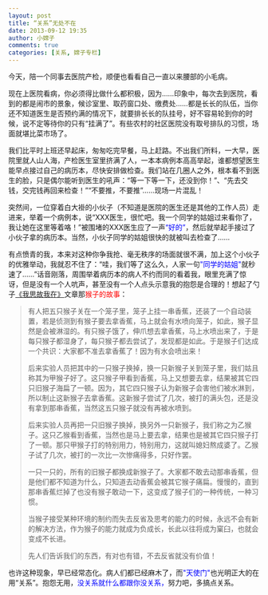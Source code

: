 ```yaml
---
layout: post
title: “关系”无处不在
date: 2013-09-12 19:35
author: 小嫦子
comments: true
categories: [关系, 嫦子专栏]
---
```

今天，陪一个同事去医院产检，顺便也看看自己一直以来腰部的小毛病。

现在上医院看病，你必须得比做什么都积极，因为……印象中，每次去到医院，看到的都是闹市的景象，候诊室里、取药窗口处、缴费处……都是长长的队伍，当你还不知道医生是否预约满的情况下，就要排长长的队挂号，好不容易轮到你的时候，说不定等待你的只有“挂满了”。有些农村的社区医院没有取号排队的习惯，场面就堪比菜市场了。

<!--more-->

我们比平时上班还早起床，匆匆吃完早餐，马上赶路。不出我们所料，一大早，医院里就人山人海，产检医生室里挤满了人，一本本病例本高高举起，谁都想望医生能早点接过自己的病历本，尽快安排做检查。我们站在几圈人之外，根本看不到医生的脸，只是偶尔能听到医生的吼声：“等一下等一下，还没到你！”、“先去交钱，交完钱再回来检查！”“不要推，不要推”……现场一片混乱！

突然间，一位穿着白大褂的小伙子（不知道是医院的医生还是其他的工作人员）走进来，举着一个病例本，说“XXX医生，很忙吧。我一个同学的姑姐过来看你了，我让她在这里等着咯！”被围堵的XXX医生应了一声<span style="color: #0000ff;">“好的”</span>，然后就举起手接过了小伙子拿的病历本。当然，小伙子同学的姑姐很快的就被叫去检查了……

有点愤青的我，本来对这种你争我抢、毫无秩序的场面就很不满，加上这个小伙子的优雅举动，我就忍不住了：“哇，我们等了这么久，人家一句<span style="color: #0000ff;">"同学的姑姐"</span>就秒速了……”话音刚落，周围举着病历本的病人不约而同的看着我，眼里充满了惊讶，但是没有一个人吭声，甚至没有一个人点头示意我的抱怨是合理的！想起了勺子<a rel="external nofollow" href="http://justyy.com/archives/15982" target="_blank">《我思故我在》</a>文章那<span style="color: #ff0000;">猴子的故事</span>：

<blockquote>有人把五只猴子关在一个笼子里，笼子上挂一串香蕉，还装了一个自动装置，若是侦测到有猴子要去拿香蕉，马上就会有水喷向笼子，如此，猴子显然是会被淋湿的。有只猴子饿了，伸爪想去拿香蕉，马上水喷出来了，于是每只猴子都湿身了，每只猴子都去尝试了，发现都是如此。于是猴子们达成一个共识：大家都不准去拿香蕉了！因为有水会喷出来！

后来实验人员把其中的一只猴子换掉，换一只新猴子关到笼子里，我们姑且称其为甲猴子好了。这只猴子甲看到香蕉，马上又想要去拿，结果被其它四只旧猴子海扁了一顿。因为，其它四只猴子认为新猴子会害他们被水淋到，所以制止这新猴子去拿香蕉。这新猴子尝试了几次，被打的满头包，还是没有拿到那串香蕉，当然这五只猴子就没有再被水喷到。

后来实验人员再把一只旧猴子换掉，换另外一只新猴子，我们称之为乙猴子。这只乙猴看到香蕉，当然也是马上要去拿，结果也是被其它四只猴子打了一顿。那只甲猴子打的特别用力，特别用力，这就叫媳妇熬成婆了。乙猴子试了几次，被打的一次比一次惨痛得多，只好作罢。

一只一只的，所有的旧猴子都换成新猴子了。大家都不敢去动那串香蕉，但是他们都不知道为什么，只知道去动香蕉会被其它猴子痛扁。慢慢的，直到那串香蕉烂掉了也没有猴子敢动一下，这变成了猴子们的一种传统，一种习惯。

当猴子接受某种环境的制约而失去反省及思考的能力的时候，永远不会有新的解决方法，作为猴子的能力就成为负成长，长此以往将成为窠臼，也就会变成不长进。

先人们告诉我们的东西，有对也有错，不去反省就没有价值！</blockquote>

也许这种现象，早已经常态化。病人们都已经麻木了，而<span style="color: #0000ff;">"天使门"</span>也光明正大的在用“关系”。抱怨无用，<span style="color: #0000ff;">没关系就什么都跟你没关系，</span>努力吧，多搞点关系。
